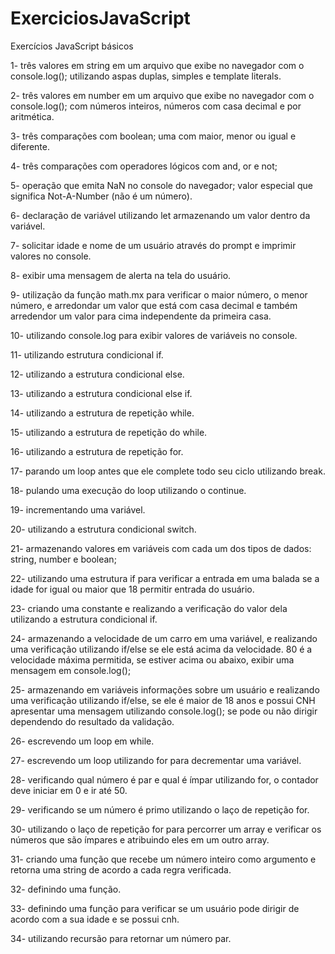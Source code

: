 # ExerciciosJavaScript
Exercícios JavaScript básicos 

1- três valores em string em um arquivo que exibe no navegador com o console.log(); 
utilizando aspas duplas, simples e template literals.

2- três valores em number em um arquivo que exibe no navegador com o console.log();
com números inteiros, números com casa decimal e por aritmética.

3- três comparações com boolean;
uma com maior, menor ou igual e diferente.

4- três comparações com operadores lógicos 
com and, or e not; 

5- operação que emita NaN no console do navegador;
valor especial que significa Not-A-Number (não é um número).

6- declaração de variável utilizando let
armazenando um valor dentro da variável. 

7- solicitar idade e nome de um usuário através do prompt e imprimir valores no console.

8- exibir uma mensagem de alerta na tela do usuário. 

9- utilização da função math.mx para verificar o maior número, o menor número, e arredondar um valor que está com casa decimal e também arredendor um valor para cima independente da primeira casa.

10- utilizando console.log para exibir valores de variáveis no console.

11- utilizando estrutura condicional if. 

12- utilizando a estrutura condicional else. 

13- utilizando a estrutura condicional else if. 

14- utilizando a estrutura de repetição while. 

15- utilizando a estrutura de repetição do while. 

16- utilizando a estrutura de repetição for. 

17- parando um loop antes que ele complete todo seu ciclo utilizando break. 

18- pulando uma execução do loop utilizando o continue. 

19- incrementando uma variável. 

20- utilizando a estrutura condicional switch. 

21- armazenando valores em variáveis com cada um dos tipos de dados: 
string, number e boolean; 

22- utilizando uma estrutura if para verificar a entrada em uma balada se a idade for igual ou maior que 18 permitir entrada do usuário. 

23- criando uma constante e realizando a verificação do valor dela utilizando a estrutura condicional if. 

24- armazenando a velocidade de um carro em uma variável, e realizando uma verificação utilizando if/else se ele está acima da velocidade. 80 é a velocidade máxima permitida, se estiver acima ou abaixo, exibir uma mensagem em console.log();

25- armazenando em variáveis informações sobre um usuário e realizando uma verificação utilizando if/else, se ele é maior de 18 anos e possui CNH apresentar uma mensagem utilizando console.log(); se pode ou não dirigir dependendo do resultado da validação. 

26- escrevendo um loop em while.

27- escrevendo um loop utilizando for para decrementar uma variável. 

28- verificando qual número é par e qual é ímpar utilizando for, o contador deve iniciar em 0 e ir até 50. 

29- verificando se um número é primo utilizando o laço de repetição for. 

30- utilizando o laço de repetição for para percorrer um array e verificar os números que são ímpares e atribuindo eles em um outro array. 

31- criando uma função que recebe um número inteiro como argumento e retorna uma string de acordo a cada regra verificada. 

32- definindo uma função. 

33- definindo uma função para verificar se um usuário pode dirigir de acordo com a sua idade e se possui cnh. 

34- utilizando recursão para retornar um número par. 












